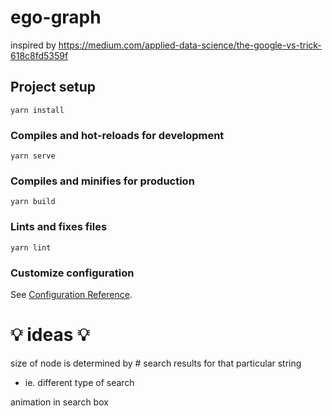 # ego-graph

inspired by https://medium.com/applied-data-science/the-google-vs-trick-618c8fd5359f

## Project setup
```
yarn install
```

### Compiles and hot-reloads for development
```
yarn serve
```

### Compiles and minifies for production
```
yarn build
```

### Lints and fixes files
```
yarn lint
```

### Customize configuration
See [Configuration Reference](https://cli.vuejs.org/config/).


# 💡 ideas 💡
size of node is determined by # search results for that particular string
- ie. different type of search

animation in search box
